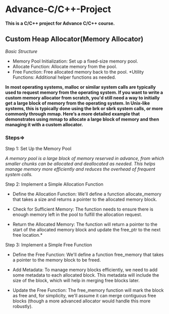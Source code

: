 # Advance-C/C++-Project

**This is a C/C++ project for Advance C/C++ course.**

## Custom Heap Allocator(Memory Allocator)

*Basic Structure*
* Memory Pool Initialization: Set up a fixed-size memory pool.
* Allocate Function: Allocate memory from the pool.
* Free Function: Free allocated memory back to the pool.
*Utility Functions: Additional helper functions as needed.

**In most operating systems, malloc or similar system calls are typically used to request memory from the operating system. If you want to write a custom memory allocator from scratch, you'd still need a way to initially get a large block of memory from the operating system. In Unix-like systems, this is typically done using the brk or sbrk system calls, or more commonly through mmap. Here’s a more detailed example that demonstrates using mmap to allocate a large block of memory and then managing it with a custom allocator.**
    
### Steps=>

Step 1: Set Up the Memory Pool

*A memory pool is a large block of memory reserved in advance, from which smaller chunks can be allocated and deallocated as needed. This helps manage memory more efficiently and reduces the overhead of frequent system calls.*



Step 2: Implement a Simple Allocation Function

* Define the Allocation Function:
We'll define a function allocate_memory that takes a size and returns a pointer to the allocated memory block.

* Check for Sufficient Memory:
The function needs to ensure there is enough memory left in the pool to fulfill the allocation request.

* Return the Allocated Memory:
The function will return a pointer to the start of the allocated memory block and update the free_ptr to the next free location.*

Step 3: Implement a Simple Free Function

* Define the Free Function:
We'll define a function free_memory that takes a pointer to the memory block to be freed.

* Add Metadata:
To manage memory blocks efficiently, we need to add some metadata to each allocated block. This metadata will include the size of the block, which will help in merging free blocks later.

* Update the Free Function:
The free_memory function will mark the block as free and, for simplicity, we'll assume it can merge contiguous free blocks (though a more advanced allocator would handle this more robustly).